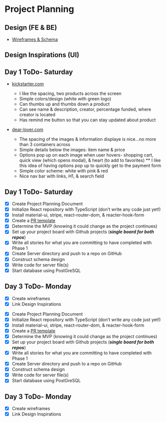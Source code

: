 # Project Planning

## Design (FE & BE)

* [Wireframes & Schema](https://miro.com/app/board/uXjVOXUN0rU=/?invite_link_id=311408058947)

## Design Inspirations (UI)

## Day 1 ToDo- Saturday

- [kickstarter.com](https://www.kickstarter.com/discover/categories/technology/apps)
    - I like the spacing, two products across the screen 
    - Simple colors/design (white with green logo)
    - Can thumbs up and thumbs down a product
    - Can see name & description, creator, percentage funded, where creator is located
    - Has remind me button so that you can stay updated about product

- [dear-lover.com](https://www.dear-lover.com/Best-Sellers/?utm_source=google&utm_medium=cpc&utm_campaign=US-210818-bulk-new&gclid=CjwKCAiAz--OBhBIEiwAG1rIOvBiJZmPcRiWvbdLfarvM1iycu13EDGGHuwu05cEwUuqw33Zg-hy9xoCSNMQAvD_BwE)
    - The spacing of the images & information displaye is nice...no more than 3 containers across
    - Simple details below the images: item name & price
    - Options pop up on each image when user hovers- shopping cart, quick view (which opens modal), & heart (to add to favorites) ** I like this idea of having options pop up to quickly get to the payment form
    - Simple color scheme: white with pink & red
    - Nice nav bar with links, H1, & search field


## Day 1 ToDo- Saturday
* [x] Create Project Planning Document  
* [x] Initialize React repository with TypeScript (don’t write any code just yet!)  
* [x] Install material-ui, stripe, react-router-dom, & reacter-hook-form
* [x] Create a [PR template](https://github.com/ShaunaMyers/kick-start-this/blob/main/pull_request_template.md)  
* [x] Determine the MVP (knowing it could change as the project continues)   
* [x] Set up your project board with Github projects (***single board for both repos***)  
* [x] Write all stories for what you are committing to have completed with Phase 1
* [x] Create Server directory and push to a repo on GitHub
* [x] Construct schema design  
* [x] Write code for server file(s)
* [x] Start database using PostGreSQL

## Day 3 ToDo- Monday
* [x] Create wireframes 
* [x] Link Design Inspirations

- [x] Create Project Planning Document
- [x] Initialize React repository with TypeScript (don’t write any code just yet!)
- [x] Install material-ui, stripe, react-router-dom, & reacter-hook-form
- [x] Create a [PR template](https://github.com/ShaunaMyers/kick-start-this/blob/main/pull_request_template.md)
- [x] Determine the MVP (knowing it could change as the project continues)
- [x] Set up your project board with Github projects (**_single board for both repos_**)
- [x] Write all stories for what you are committing to have completed with Phase 1
- [x] Create Server directory and push to a repo on GitHub
- [x] Construct schema design
- [x] Write code for server file(s)
- [x] Start database using PostGreSQL

## Day 3 ToDo- Monday

- [x] Create wireframes
- [x] Link Design Inspirations
